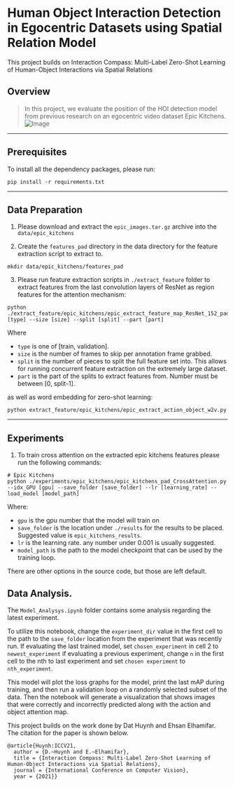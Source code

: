 # Human Object Interaction Detection in Egocentric Datasets using Spatial Relation Model

This project builds on Interaction Compass: Multi-Label Zero-Shot Learning of Human-Object Interactions via Spatial Relations

## Overview
> In this project, we evaluate the position of the HOI detection model from previous research on an egocentric video dataset Epic Kitchens.
![Image](https://github.com/hbdat/iccv21_relational_direction/raw/main/fig/schemantic_figure.png)

---
## Prerequisites
To install all the dependency packages, please run:
```
pip install -r requirements.txt
```

---
## Data Preparation
1) Please download and extract the `epic_images.tar.gz` archive into the `data/epic_kitchens`

2) Create the `features_pad` directory in the data directory for the feature extraction script to extract to. 
```
mkdir data/epic_kitchens/features_pad
```

3) Please run feature extraction scripts in `./extract_feature` folder to extract features from the last convolution layers of ResNet as region features for the attention mechanism:
```
python ./extract_feature/epic_kitchens/epic_extract_feature_map_ResNet_152_padding.py [type] --size [size] --split [split] --part [part]    
```
Where 
- `type` is one of [train, validation].
- `size` is the number of frames to skip per annotation frame grabbed.
- `split` is the number of pieces to split the full feature set into. This allows for running concurrent feature extraction on the extremely large dataset. 
- `part` is the part of the splits to extract features from. Number must be between [0, split-1].

as well as word embedding for zero-shot learning:
```
python extract_feature/epic_kitchens/epic_extract_action_object_w2v.py
```

---
## Experiments
1) To train cross attention on the extracted epic kitchens features please run the following commands:
```
# Epic Kitchens
python ./experiments/epic_kitchens/epic_kitchens_pad_CrossAttention.py --idx_GPU [gpu] --save_folder [save_folder] --lr [learning_rate] --load_model [model_path]
```

Where:
- `gpu` is the gpu number that the model will train on
- `save_folder` is the location under `./results` for the results to be placed. Suggested value is `epic_kitchens_results`.
- `lr` is the learning rate. any number under 0.001 is usually suggested. 
- `model_path` is the path to the model checkpoint that can be used by the training loop. 

There are other options in the source code, but those are left default. 

## Data Analysis. 
The `Model_Analysys.ipynb` folder contains some analysis regarding the latest experiment. 

To utilize this notebook, change the `experiment_dir` value in the first cell to the path to the `save_folder` location from the experiment that was recently run. 
If evaluating the last trained model, set `chosen_experiment` in cell 2 to `newest_experiment` if evaluating a previous experiment, change `n` in the first cell to the nth to last experiment and set `chosen experiment` to `nth_experiment`.

This model will plot the loss graphs for the model, print the last mAP during training, and then run a validation loop on a randomly selected subset of the data. 
Then the notebook will generate a visualization that shows images that were correctly and incorrectly predicted along with the action and object attention map. 

This project builds on the work done by Dat Huynh and Ehsan Elhamifar. The citation for the paper is shown below. 
```
@article{Huynh:ICCV21,
  author = {D.~Huynh and E.~Elhamifar},
  title = {Interaction Compass: Multi-Label Zero-Shot Learning of Human-Object Interactions via Spatial Relations},
  journal = {International Conference on Computer Vision},
  year = {2021}}
```

